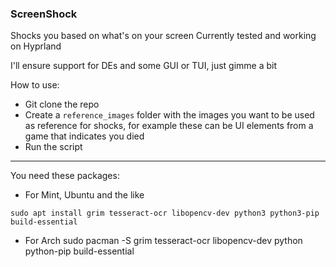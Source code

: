 ### ScreenShock
Shocks you based on what's on your screen
Currently tested and working on Hyprland

I'll ensure support for DEs and some GUI or TUI, just gimme a bit

How to use:
- Git clone the repo
- Create a ```reference_images``` folder with the images you want to be used as reference for shocks, for example these can be UI elements from a game that indicates you died
- Run the script
-- -
You need these packages:
- For Mint, Ubuntu and the like
```
sudo apt install grim tesseract-ocr libopencv-dev python3 python3-pip build-essential
```
- For Arch
sudo pacman -S grim tesseract-ocr libopencv-dev python python-pip build-essential
